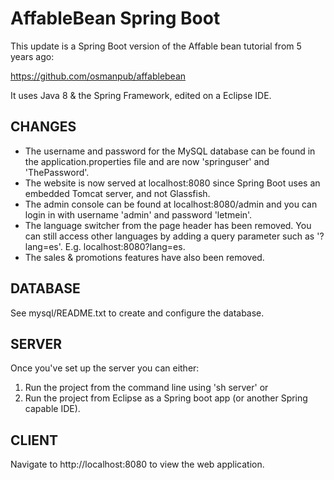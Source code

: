 AffableBean Spring Boot
=======================

This update is a Spring Boot version of the Affable bean tutorial from 5 years ago:

https://github.com/osmanpub/affablebean

It uses Java 8 & the Spring Framework, edited on a Eclipse IDE.


CHANGES
-------

* The username and password for the MySQL database can be found in the application.properties file and are now 'springuser' and 'ThePassword'.
* The website is now served at localhost:8080 since Spring Boot uses an embedded Tomcat server, and not Glassfish. 
* The admin console can be found at localhost:8080/admin and you can login in with username 'admin' and password 'letmein'.
* The language switcher from the page header has been removed. You can still access other languages by adding a query parameter such as '?lang=es'.
  E.g. localhost:8080?lang=es.
* The sales & promotions features have also been removed.


DATABASE
--------

See mysql/README.txt to create and configure the database.


SERVER
------

Once you've set up the server you can either:

1. Run the project from the command line using 'sh server' or
2. Run the project from Eclipse as a Spring boot app (or another Spring capable IDE).

CLIENT
------

Navigate to http://localhost:8080 to view the web application.

 

